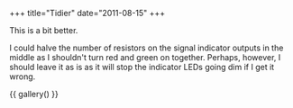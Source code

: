 +++
title="Tidier"
date="2011-08-15"
+++

This is a bit better.

I could halve the number of resistors on the signal indicator outputs in the middle as I shouldn't turn red and green on together. Perhaps, however, I should leave it as is as it will stop the indicator LEDs going dim if I get it wrong.

{{ gallery() }}